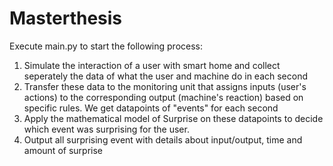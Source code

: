 # Masterthesis


Execute main.py to start the following process:
1) Simulate the interaction of a user with smart home and collect seperately the data of what the user and machine do in each second
2) Transfer these data to the monitoring unit that assigns inputs (user's actions) to the corresponding output (machine's reaction) based on specific rules. We get datapoints of "events" for each second
3) Apply the mathematical model of Surprise on these datapoints to decide which event was surprising for the user.
4) Output all surprising event with details about input/output, time and amount of surprise
